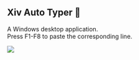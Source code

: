 ## Xiv Auto Typer :speech_balloon:

A Windows desktop application.  
Press F1-F8 to paste the corresponding line.

![](http://i.imgur.com/Nngxjv3.gif)